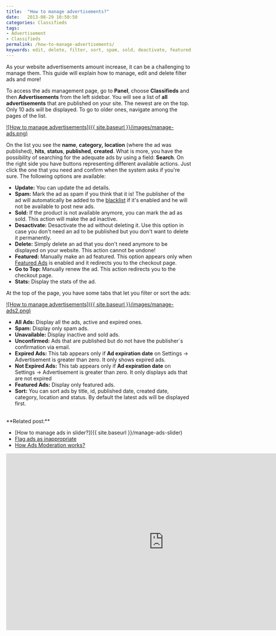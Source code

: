 ```yaml
---
title:  "How to manage advertisements?"
date:   2013-08-29 10:50:50
categories: Classifieds
tags: 
- Advertisement
- Classifieds
permalink: /how-to-manage-advertisements/
keywords: edit, delete, filter, sort, spam, sold, deactivate, featured, top, stats, panel
---
```

As your website advertisements amount increase, it can be a challenging to manage them. This guide will explain how to manage, edit and delete filter ads and more!

To access the ads management page, go to **Panel**, choose **Classifieds** and then **Advertisements** from the left sidebar. You will see a list of **all advertisements** that are published on your site. The newest are on the top. Only 10 ads will be displayed. To go to older ones, navigate among the pages of the list.

<a href="{{ site.baseurl }}/images/manage-ads.png" class="thumbnail gallery-item" data-gallery>
	![How to manage advertisements]({{ site.baseurl }}/images/manage-ads.png)
</a>

On the list you see the **name**, **category,** **location** (where the ad was published), **hits**, **status**, **published**, **created**. What is more, you have the possibility of searching for the adequate ads by using a field: **Search**. On the right side you have buttons representing different available actions. Just click the one that you need and confirm when the system asks if you're sure. The following options are available:

+ **Update:** You can update the ad details.
+ **Spam:** Mark the ad as spam if you think that it is! The publisher of the ad will automatically be added to the [blacklist](http://docs.yclas.com/activate-blacklist-works/) if it's enabled and he will not be available to post new ads.
+ **Sold:** If the product is not available anymore, you can mark the ad as sold. This action will make the ad inactive.
+ **Desactivate:** Desactivate the ad without deleting it. Use this option in case you don't need an ad to be published but you don't want to delete it permanently.
+ **Delete:** Simply delete an ad that you don't need anymore to be displayed on your website. This action cannot be undone!
+ **Featured:** Manually make an ad featured. This option appears only when [Featured Ads](http://docs.yclas.com/how-to-create-featured-plan/) is enabled and it redirects you to the checkout page.
+ **Go to Top:** Manually renew the ad. This action redirects you to the checkout page.
+ **Stats:** Display the stats of the ad.

At the top of the page, you have some tabs that let you filter or sort the ads:

<a href="{{ site.baseurl }}/images/manage-ads2.png" class="thumbnail gallery-item" data-gallery>
![How to manage advertisements]({{ site.baseurl }}/images/manage-ads2.png)
</a>

+ **All Ads:** Display all the ads, active and expired ones.
+ **Spam:** Display only spam ads.
+ **Unavailable:** Display inactive and sold ads.
+ **Unconfirmed:** Ads that are published but do not have the publisher´s confirmation via email.
+ **Expired Ads:** This tab appears only if **Ad expiration date** on Settings -> Advertisement is greater than zero. It only shows expired ads.
+ **Not Expired Ads:** This tab appears only if **Ad expiration date** on Settings -> Advertisement is greater than zero. It only displays ads that are not expired
+ **Featured Ads:** Display only featured ads.
+ **Sort:** You can sort ads by title, id, published date, created date, category, location and status. By default the latest ads will be displayed first.  

<br>
**Related post:**

  * [How to manage ads in slider?]({{ site.baseurl }}/manage-ads-slider)
  * [Flag ads as inappropriate](http://docs.yclas.com/flag-ad-inappropriate/)
  * [How Ads Moderation works?](http://docs.yclas.com/how-ads-moderation-works/)
  

<iframe width="854" height="480" src="https://www.youtube.com/embed/UFD5SysB6F8" frameborder="0" allow="accelerometer; autoplay; encrypted-media; gyroscope; picture-in-picture" allowfullscreen></iframe>
